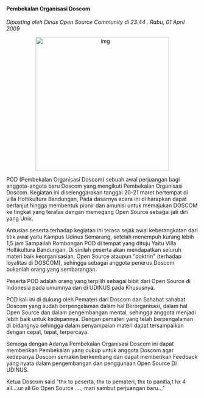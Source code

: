 #### Pembekalan Organisasi Doscom
_Diposting oleh Dinus Open Source Community di 23.44 . Rabu, 01 April 2009_

<div align="center">
	<img src="./posts/2009-04-01-pembekalan-organisasi-doscom/P3220226.JPG" height="350px" alt="img">
</div> 

POD (Pembekalan Organisasi Doscom) sebuah awal perjuangan bagi anggota-angota baru Doscom yang mengikuti Pembekalan Organisasi Doscom.
Kegiatan ini diselenggarakan tanggal 20-21 maret bertempat di villa Holtikultura Bandungan, Pada dasarnya acara ini di harapkan dapat berlanjut hingga membentuk pionir dan amunisi untuk memajukan DOSCOM ke tingkat yang teratas dengan memegang Open Source sebagai jati diri yang Unix.

Antusias peserta terhadap kegiatan ini terasa sejak awal keberangkatan dari titik awal yaitu Kampus Udinus Semarang, setelah menempuh kurang lebih 1,5 jam Sampailah Rombongan POD di tempat yang dituju Yaitu Villa Holtikultura Bandungan. Di sinilah peserta akan mendapatkan seluruh materi baik keorganisasian, Open Source ataupun "doktrin" (terhadap loyalitas di DOSCOM), sehingga sebagai anggota penerus Doscom bukanlah orang yang sembarangan.

Peserta POD adalah orang yang terpilih sebagai bibit dari Open Source di Indonesia pada umumnya dan di UDINUS pada Khususnya.

POD kali ini di dukung oleh Pemateri dari Doscom dan Sahabat sahabat Doscom yang sudah berpengalaman dalam hal Berorganisasi, dalam hal Open Source dan dalam pengembangan mental, sehingga anggota menjadi lebih baik untuk kedepannya.
Dengan pemateri yang telah berpengalaman di bidangnya sehingga dalam penyampaian materi dapat tersampaikan dengan cepat, tepat, terpercaya.

Semoga dengan Adanya Pembekalan Organisasi Doscom ini dapat memberikan Pembekalan yang cukup untuk anggota Doscom agar kedepanya Doscom semakin berkembang dan dapat memberikan Feedback yang nyata dalam pengembangan dan penggunaan Open Source Di UDINUS.

Ketua Doscom said "thx to peserta, thx to pemateri, thx to panitia,t hx 4 all....ur all Go Open Source ...., mari sambut perjuangan baru..."
